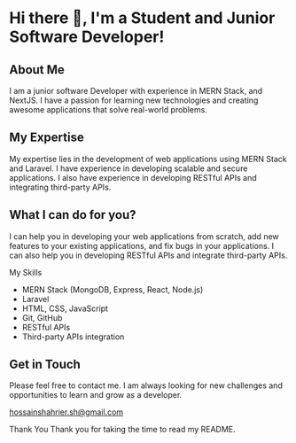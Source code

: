 # Hi there 👋, I'm a Student and Junior Software Developer!
## About Me
I am a junior software Developer with experience in MERN Stack, and NextJS. I have a passion for learning new technologies and creating awesome applications that solve real-world problems.

## My Expertise
My expertise lies in the development of web applications using MERN Stack and Laravel. I have experience in developing scalable and secure applications. I also have experience in developing RESTful APIs and integrating third-party APIs.

## What I can do for you?
I can help you in developing your web applications from scratch, add new features to your existing applications, and fix bugs in your applications. I can also help you in developing RESTful APIs and integrate third-party APIs.

My Skills
* MERN Stack (MongoDB, Express, React, Node.js)
* Laravel
* HTML, CSS, JavaScript
* Git, GitHub
* RESTful APIs
* Third-party APIs integration

## Get in Touch
Please feel free to contact me. I am always looking for new challenges and opportunities to learn and grow as a developer.

hossainshahrier.sh@gmail.com

Thank You
Thank you for taking the time to read my README.


